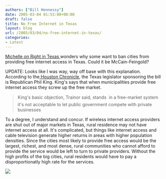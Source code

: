 ```yaml
---
authors: ["Bill Hennessy"]
date: 2005-03-04 01:53:00+00:00
draft: false
title: No Free Internet in Texas
layout: blog
url: /2005/03/04/no-free-internet-in-texas/
categories:
- Latest
---
```


[Michelle on Right in Texas ](https://rightintx.blogspot.com/2005/03/what-hell.html#comments)wonders why some want to ban cities from providing free internet access in Texas. Could it be McCain-Feingold?




UPDATE: Looks like I was way, way off base with this explanation. According to the[ Houston Chronicle](https://www.chron.com/cs/CDA/ssistory.mpl/front/3065992), the Texas legislator sponsoring the bill is Republican Phil King. King's says that when municipalities provide free internet access they screw up the free market.




> 

> 
> King's basic objection, Trainor said, stands  in a free-market system it's not acceptable to let public government compete with private businesses
> 
> 




To a degree, I understand and concur. If wireless internet access providers are shut out of major markets in Texas, rural residence may not have internet access at all. It's complicated, but things like internet access and cable television generate higher returns in areas with higher population densities. Since the cities most likely to provide free access would be the largest, richest, and most dense, rural communities who cannot afford to provide the service would be left to turn to private providers. Without the high profits of the big cities, rural residents would have to pay a disproportionatly high rate for the services.

![](https://blog.billhennessy.com/aggbug.aspx?PostID=1293)

